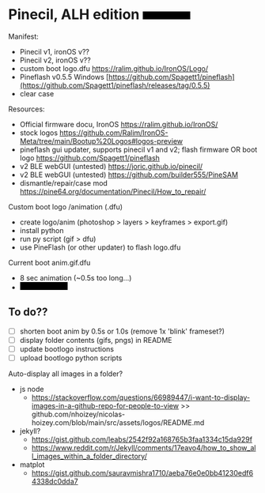 # Pinecil, ALH edition ![](./alh13.gif)


Manifest:

- Pinecil v1, ironOS v??
- Pinecil v2, ironOS v??
- custom boot logo.dfu https://ralim.github.io/IronOS/Logo/
- Pineflash v0.5.5 Windows [https://github.com/Spagett1/pineflash](https://github.com/Spagett1/pineflash/releases/tag/0.5.5) 
- clear case 


Resources: 

- Official firmware docu, IronOS https://ralim.github.io/IronOS/
- stock logos https://github.com/Ralim/IronOS-Meta/tree/main/Bootup%20Logos#logos-preview
- pineflash gui updater, supports pinecil v1 and v2; flash firmware OR boot logo https://github.com/Spagett1/pineflash
- v2 BLE webGUI (untested) https://joric.github.io/pinecil/
- v2 BLE webGUI (untested) https://github.com/builder555/PineSAM
- dismantle/repair/case mod https://pine64.org/documentation/Pinecil/How_to_repair/
  

Custom boot logo /animation (.dfu)
- create logo/anim (photoshop > layers > keyframes > export.gif) 
- install python
- run py script (gif > dfu)
- use PineFlash (or other updater) to flash logo.dfu
  
Current boot anim.gif.dfu
- 8 sec animation (~0.5s too long...)
- ![](./alh13.gif)


## To do??
- [ ] shorten boot anim by 0.5s or 1.0s (remove 1x 'blink' frameset?)
- [ ] display folder contents (gifs, pngs) in README
- [ ] update bootlogo instructions
- [ ] upload bootlogo python scripts

Auto-display all images in a folder?

- js node
  - https://stackoverflow.com/questions/66989447/i-want-to-display-images-in-a-github-repo-for-people-to-view >> github.com/nhoizey/nicolas-hoizey.com/blob/main/src/assets/logos/README.md
- jekyll?
  - https://gist.github.com/leabs/2542f92a168765b3faa1334c15da929f
  - https://www.reddit.com/r/Jekyll/comments/17eavo4/how_to_show_all_images_within_a_folder_directory/
- matplot
  - https://gist.github.com/sauravmishra1710/aeba76e0e0bb41230edf64338dc0dda7
